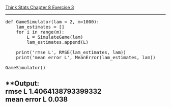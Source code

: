[Think Stats Chapter 8 Exercise 3](http://greenteapress.com/thinkstats2/html/thinkstats2009.html#toc77)

---

<pre>
def GameSimulator(lam = 2, m=1000):
    lam_estimates = []
    for i in range(m):
        L = SimulateGame(lam)
        lam_estimates.append(L)
    
    print('rmse L', RMSE(lam_estimates, lam))
    print('mean error L', MeanError(lam_estimates, lam))

GameSimulator()
</pre>
**Output:  
rmse L 1.4064138793399332  
mean error L 0.038
---

